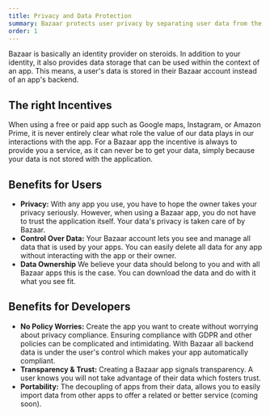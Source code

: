 ```yaml
---
title: Privacy and Data Protection
summary: Bazaar protects user privacy by separating user data from the actual app. This gives users total visibility and control over the data that was provided to any Bazaar app. This also helps app developers with regulatory requirements such as GDPR.
order: 1
---
```


Bazaar is basically an identity provider on steroids. In addition to your identity, it also provides data storage that can be used within the context of an app. This means, a user's data is stored in their Bazaar account instead of an app's backend.

## The right Incentives

When using a free or paid app such as Google maps, Instagram, or Amazon Prime, it is never entirely clear what role the value of our data plays in our interactions with the app. For a Bazaar app the incentive is always to provide you a service, as it can never be to get your data, simply because your data is not stored with the application.

## Benefits for Users

- **Privacy:** With any app you use, you have to hope the owner takes your privacy seriously. However, when using a Bazaar app, you do not have to trust the application itself. Your data's privacy is taken care of by Bazaar.
- **Control Over Data:** Your Bazaar account lets you see and manage all data that is used by your apps. You can easily delete all data for any app without interacting with the app or their owner.
- **Data Ownership** We believe your data should belong to you and with all Bazaar apps this is the case. You can download the data and do with it what you see fit.

## Benefits for Developers

- **No Policy Worries:** Create the app you want to create without worrying about privacy compliance. Ensuring compliance with GDPR and other policies can be complicated and intimidating. With Bazaar all backend data is under the user's control which makes your app automatically compliant.
- **Transparency & Trust:** Creating a Bazaar app signals transparency. A user knows you will not take advantage of their data which fosters trust.
- **Portability:** The decoupling of apps from their data, allows you to easily import data from other apps to offer a related or better service (coming soon).
